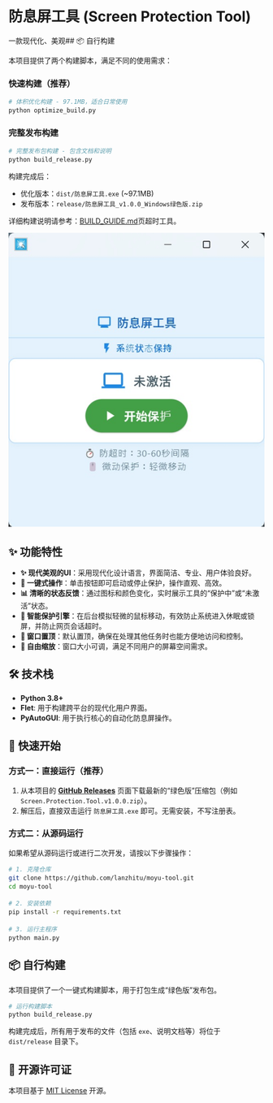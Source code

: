 # 防息屏工具 (Screen Protection Tool)

一款现代化、美观## 📦 自行构建

本项目提供了两个构建脚本，满足不同的使用需求：

### 快速构建（推荐）
```bash
# 体积优化构建 - 97.1MB，适合日常使用
python optimize_build.py
```

### 完整发布构建
```bash
# 完整发布包构建 - 包含文档和说明
python build_release.py
```

构建完成后：
- 优化版本：`dist/防息屏工具.exe` (~97.1MB)
- 发布版本：`release/防息屏工具_v1.0.0_Windows绿色版.zip`

详细构建说明请参考：[BUILD_GUIDE.md](BUILD_GUIDE.md)页超时工具。

![UI Screenshot](assets/img.jpg)

## ✨ 功能特性

- **✨ 现代美观的UI**：采用现代化设计语言，界面简洁、专业、用户体验良好。
- **🚀 一键式操作**：单击按钮即可启动或停止保护，操作直观、高效。
- **📊 清晰的状态反馈**：通过图标和颜色变化，实时展示工具的“保护中”或“未激活”状态。
- **🧠 智能保护引擎**：在后台模拟轻微的鼠标移动，有效防止系统进入休眠或锁屏，并防止网页会话超时。
- **📌 窗口置顶**：默认置顶，确保在处理其他任务时也能方便地访问和控制。
- **🎨 自由缩放**：窗口大小可调，满足不同用户的屏幕空间需求。

## 🛠️ 技术栈

- **Python 3.8+**
- **Flet**: 用于构建跨平台的现代化用户界面。
- **PyAutoGUI**: 用于执行核心的自动化防息屏操作。

## 🚀 快速开始

### 方式一：直接运行（推荐）

1.  从本项目的 **[GitHub Releases](https://github.com/lanzhitu/moyu-tool/releases)** 页面下载最新的“绿色版”压缩包（例如 `Screen.Protection.Tool.v1.0.0.zip`）。
2.  解压后，直接双击运行 `防息屏工具.exe` 即可。无需安装，不写注册表。

### 方式二：从源码运行

如果希望从源码运行或进行二次开发，请按以下步骤操作：

```bash
# 1. 克隆仓库
git clone https://github.com/lanzhitu/moyu-tool.git
cd moyu-tool

# 2. 安装依赖
pip install -r requirements.txt

# 3. 运行主程序
python main.py
```

## 📦 自行构建

本项目提供了一个一键式构建脚本，用于打包生成“绿色版”发布包。

```bash
# 运行构建脚本
python build_release.py
```

构建完成后，所有用于发布的文件（包括 `exe`、说明文档等）将位于 `dist/release` 目录下。

## 📄 开源许可证

本项目基于 [MIT License](LICENSE) 开源。
